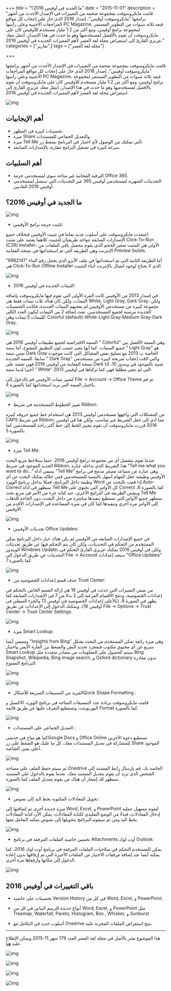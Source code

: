 +++
title = "ما الجديد في أوفيس 2016؟"
date = "2015-11-01"
description = "قامت مايكروسوفت بمجموعة ضخمة من التغييرات في الإصدار الأحدث من أشهر برامجها \"مايكروسوفت أوفيس\"، إصدار 2016 الذي حاز على إعجاب كل مواقع المراجعات الأجنبية وعلى رأسها PC Magazine، فبعد ثلاثة سنوات من التطوير المستمر لمجموعة برامج أوفيس، ومع أكثر من 1.2 مليار مستخدم للأوفيس كان على مايكروسوفت أن تقوم بالأفضل لمستخدميها وهو ما حدث في هذا الإصدار، انتقل معك عزيزي القارئ إلى استعراض مجلة لغة العصر لأهم المميزات الجديدة في أوفيس 2016."
categories = ["تقارير",]
tags = ["مجلة لغة العصر"]

+++

قامت مايكروسوفت بمجموعة ضخمة من التغييرات في الإصدار الأحدث من أشهر برامجها "مايكروسوفت أوفيس"، إصدار 2016 الذي حاز على إعجاب كل مواقع المراجعات الأجنبية وعلى رأسها PC Magazine، فبعد ثلاثة سنوات من التطوير المستمر لمجموعة برامج أوفيس، ومع أكثر من 1.2 مليار مستخدم للأوفيس كان على مايكروسوفت أن تقوم بالأفضل لمستخدميها وهو ما حدث في هذا الإصدار، انتقل معك عزيزي القارئ إلى استعراض مجلة لغة العصر لأهم المميزات الجديدة في أوفيس 2016.

![img](thumbnail-0.jpg)

## أهم الإيجابيات

- تحسينات كبيره في المظهر.
- ميزة Share والتعديل الجماعي للمستندات.
- ميزة Tell Me التي تمكنك من الوصول لأي اختيار في البرنامج بضغط زر.
- سرعة كبيرة في تشغيل البرامج مقارنة بالإصدارات السابقة.



## أهم السلبيات

- الترقية المجانية غير متاحة سوي لمستخدمي حزمة Office 365.
- التحديثات الشهرية لمستخدمي أوفيس 365 غير التحديثات التي ستصل لمستخدمي أوفيس 2016 العاديين.



## ما الجديد في أوفيس 2016؟

![img](images/1.jpg)

- مٌثبت حزمة برامج الأوفيس:

اعتمدت مايكروسوفت على أسلوب جديد تماما في تثبيت الأوفيس فبخلاف جميع الإصدارات السابقة تتواجد طريقتان للتثبيت كلاهما يعتمد على مثبت Click-To-Run (C2R) installer، الأولى هي المثبت صغير الحجم الذي يقوم بتحميل باقي الملفات من الإنترنت وهي الطريقة التي تم استخدامها في نسخة المعاينة Preview builds.

 أما الطريقة الثانية التي تم استخدامها في ملف الأيزو الذي يحمل رقم البناء "6962141" هي Click-To-Run Offline Installer الذي لا يحتاج لوجود اتصال بالإنترنت أثناء التثبيت.

![img](images/2.jpg)


- الثيمات الجديدة في أوفيس 2016:

في إصدار 2013 من الأوفيس كانت المرة الأولى التي تقوم فيها مايكروسوفت بإضافة الثيمات، ولكن كان هناك ثلاث ثيمات فقط هي White, Light Gray, Dark Gray، ولكن مجموعة كبيرة من مستخدمي الأوفيس لم يعجبهم الثيمات الجديدة، فكانت التحسينات الجديدة مرضية لجميع المستخدمين، تمت إضافة 2 من الثيمات ليكون العدد الكلى للثيمات 5 ثيمات وهي: Colorful (default)-White-Light Gray-Medium Gray-Dark Gray.

![img](images/3.jpg)


السمة الافتراضية لجميع تطبيقات أوفيس 2016 هي " Colorful" وهي السمة الأفضل بين جميع السمات، كما أنها تتغير حسب لون التطبيق المفتوح، أما سمة " Light Gray" هو نفس سمة Dark Gray الخاصة ب 2013 مع تصليح بعض المشاكل التي كانت موجودة سابقا، السمة الجديدة " Dark Gray" والتي لاقت إعجاب شريحة كبيرة من مستخدمي نسخة المعاينة من أوفيس 2016 فهي تعتمد على Dark UI شبيه بالموجود في ويندوز 10، أخيرا لدينا سمة " White" التي لم تتغير مطلقا فهي كما تركناها في أوفيس 2013.

لتغيير ثيمات الأوفيس قم بالدخول إلى File -> Account -> Office Theme ثم قم باختيار السمة التي تريد استخدامها كما بالصورة 4.

![img](images/4.jpg)


- تغيير الخطوط المستخدمة في شريط Ribbon:

من المشكلات التي واجهها مستخدمي أوفيس 2013 هي استخدام خط جميع حروفه كبيره CAPS في شريط Ribbon، مما أدي إلى جعل الشريط غير مناسب، ولكن هنا في أوفيس 2016 قررت مايكروسوفت أن تقوم بتغيير الخط إلى خط أكثر راحة للمستخدمين كما بالصورة 5.

![img](images/5.jpg)


- ميزة Tell Me:

عندما تقوم بتشغيل أي من مجموعة برامج أوفيس 2016، حتما ستلاحظ مربع البحث الجديد الموجود في شريط Ribbon، هذا الشريط الذي بداخله عبارة "Tell me what you want to do...” يسمي أداة "Tell Me” وهى عبارة عن مساعد مصغر مدمج في برامج الأوفيس وظيفته جعل المهام أسهل بالنسبة للمستخدمين فمن خلاله يمكنك البحث عن أي وظيفة داخل البرنامج، فمثلا بداخل برنامج الوورد Word إذا قمت بالبحث عن Auto-Correct سيظهر في أداة Tell Me كل اﻷوامر التي تحتوي على Correct كما بالصورة 6، وبنفس الطريقة في البرامج اﻷخري، عند كتابة جزء من اﻷمر في مربع بحث Tell Me ستظهر جميع اﻷوامر التي تستطيع تنفيذها مباشرة من داخل البحث، دون الحاجة للذهاب إلى الأوامر مرة أخري وتنفيذها كما كان في ميزة المساعدة في اﻹصدارات الأقدم من الأوفيس.


![img](images/6.jpg)

- تحديثات الأوفيس  Office Updates:

في جميع اﻹصدارات السابقة من اﻷوفيس لم يكن هناك خيار داخل البرنامج يمكن المستخدم من التحكم في التحديثات، ولكن كان يتم التحكم فيها عن طريق تحديثات الويندوز Windows Update، ولكن في أوفيس 2016 يمكنك عزيزي القارئ  التحكم في التحديثات عن طريق الدخول إلى File -> Account ستجد إعدادات "Office Updates" كما بالصورة 7.

![img](images/7.jpg)


- حذف قسم إعدادات الخصوصية من  Trust Center:

 من ضمن التغييرات التي حدثت في أوفيس 16 هي إزالة القسم الخاص بالتحكم في إعدادات الخصوصية، ودمج الأقسام الفرعية إلى 2 بدلا من 7 في الإصدارات السابقة كما يظهر في الصورة 8، (باﻷعلى إعدادات الخصوصية في أوفيس 13 والجزء السفلي في أوفيس 16)، ويمكنك الدخول إلى الإعدادات عن طريق File -> Options -> Trust Center -> Trust Center Settings.

![img](images/8.jpg)


- ميزة Smart Lookup:

وتسمي أيضا "Insights from Bing” وهي ميزة رائعة تمكن المستخدم من البحث بشكل سريع عن أي محتوي مكتوب فبمجرد تحديد النص والضغط بزر الفأرة اﻷيمن واختيار Smart Lookup سيتم الحصول على المعلومات من مصادر متعددة مثل Bing Snapshot, Wikipedia, Bing image search, و Oxford dictionary بدون مغادرة البرنامج المفتوح.

![img](images/9.png)

![img](images/10.png)


- المزيد من التنسيقات السريعة للأشكالQuick Shape Formatting :

قامت مايكروسوفت بزيادة عدد التنسيقات المتاحة في برنامج الوورد، الاكسيل و البوربوينت، وتستطيع التعرف عليها عن طريق قائمة Format كما بالصورة.

![img](images/11.png)


- التعديل الجماعي على المستندات :

كما هو متاح في خدمتيGoogle Docs و Office Online تستطيع دعوة اﻵخرين للمشاركة في تعديل المستندات معك، كل ما عليك هو الضغط على زر Share الموجود أعلي يمين الشاشة.

![img](images/12.png)

ثم سيتم حفظ الملف علي مساحة Onedrive الخاصة بك، قم بإرسال رابط المستند إلى الشخص الذي تريد أن يقوم بتعديل المستند معك، بعدما يقوم بالدخول علي المستند سيظهر لك إشعار أن هناك من يقوم بتعديل الملف كما بالصورة.

![img](images/13.png)


- تحويل المعادلات المكتوبة بخط اليد إلى نصوص :

ميزة جديدة أخري تم إضافتها إلى Word, Excel, و PowerPoint لتقوم بتسهيل عملية إدخال المعادلات، فبدلا من الوضع التقليدي لكتابة المعادلات، يمكن اﻵن كتابة المعادلات بخط اليد ومن ثم سيقوم البرنامج بتحويلها إلى نصوص يمكنه التعامل معها.

![img](images/14.png)


- تحسين خاصية الملفات المرفقة في برنامج Attachments  أوت لوك Outlook:

يمكن للمستخدم التحكم في صلاحيات الملفات المرفقة في برنامج أوت لوك 2016، كما يمكنه أيضا عند إضافة مرفقات الاختيار من الملفات الأخيرة التي تم إرفاقها بدون إعادة الدخول إلى مكانها وارفقاها مرة أخري.

![img](images/15.png)

## باقي التغييرات في أوفيس 2016


- تحسينات على خاصية Version History في كل من  Word, Excel, و PowerPoint.

- أنواع جديدة للرسم البياني في  كل من  Word, Excel, و PowerPoint مثل Treemap, Waterfall, Pareto, Histogram, Box , Whisker, و Sunburst

- أسلوب جديد في التكامل مع Onedrive يتيح استعراض الملفات المخزنة عليه.


---

هذا الموضوع نشر باﻷصل في مجلة لغة العصر العدد 179 شهر 11-2015 ويمكن الإطلاع عليه [هنا](https://drive.google.com/file/d/1V4UUKDbecEhR3C4I6MRBAbqYIyRTqdb3/view?usp=sharing).

![img](images/179-2.png)

![img](images/179-3.png)

![img](images/179-4.png)

![img](images/179-5.png)

